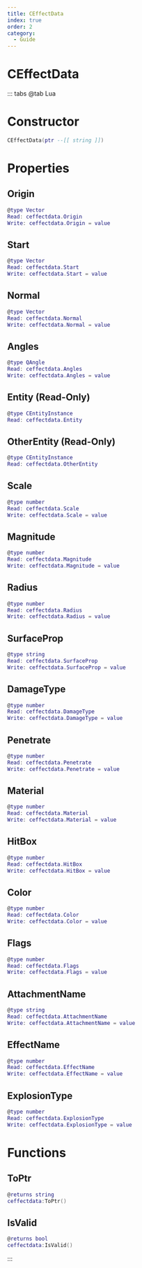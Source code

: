 ```yaml
---
title: CEffectData
index: true
order: 2
category:
  - Guide
---
```


# CEffectData

::: tabs
@tab Lua
# Constructor
```lua
CEffectData(ptr --[[ string ]])
```
# Properties
## Origin 
```lua
@type Vector
Read: ceffectdata.Origin
Write: ceffectdata.Origin = value
```
## Start 
```lua
@type Vector
Read: ceffectdata.Start
Write: ceffectdata.Start = value
```
## Normal 
```lua
@type Vector
Read: ceffectdata.Normal
Write: ceffectdata.Normal = value
```
## Angles 
```lua
@type QAngle
Read: ceffectdata.Angles
Write: ceffectdata.Angles = value
```
## Entity (Read-Only)
```lua
@type CEntityInstance
Read: ceffectdata.Entity
```
## OtherEntity (Read-Only)
```lua
@type CEntityInstance
Read: ceffectdata.OtherEntity
```
## Scale 
```lua
@type number
Read: ceffectdata.Scale
Write: ceffectdata.Scale = value
```
## Magnitude 
```lua
@type number
Read: ceffectdata.Magnitude
Write: ceffectdata.Magnitude = value
```
## Radius 
```lua
@type number
Read: ceffectdata.Radius
Write: ceffectdata.Radius = value
```
## SurfaceProp 
```lua
@type string
Read: ceffectdata.SurfaceProp
Write: ceffectdata.SurfaceProp = value
```
## DamageType 
```lua
@type number
Read: ceffectdata.DamageType
Write: ceffectdata.DamageType = value
```
## Penetrate 
```lua
@type number
Read: ceffectdata.Penetrate
Write: ceffectdata.Penetrate = value
```
## Material 
```lua
@type number
Read: ceffectdata.Material
Write: ceffectdata.Material = value
```
## HitBox 
```lua
@type number
Read: ceffectdata.HitBox
Write: ceffectdata.HitBox = value
```
## Color 
```lua
@type number
Read: ceffectdata.Color
Write: ceffectdata.Color = value
```
## Flags 
```lua
@type number
Read: ceffectdata.Flags
Write: ceffectdata.Flags = value
```
## AttachmentName 
```lua
@type string
Read: ceffectdata.AttachmentName
Write: ceffectdata.AttachmentName = value
```
## EffectName 
```lua
@type number
Read: ceffectdata.EffectName
Write: ceffectdata.EffectName = value
```
## ExplosionType 
```lua
@type number
Read: ceffectdata.ExplosionType
Write: ceffectdata.ExplosionType = value
```
# Functions
## ToPtr
```lua
@returns string
ceffectdata:ToPtr()
```
## IsValid
```lua
@returns bool
ceffectdata:IsValid()
```

:::